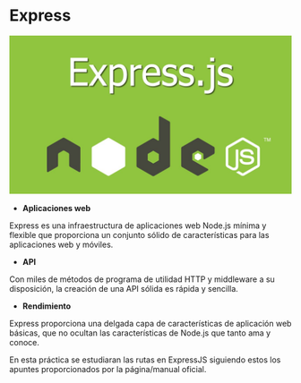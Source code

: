 # **Express**

![expresjs](../img/expressjs.png)

* **Aplicaciones web**

Express es una infraestructura de aplicaciones web Node.js mínima y flexible que proporciona un conjunto sólido de características para las aplicaciones web y móviles.

* **API**

Con miles de métodos de programa de utilidad HTTP y middleware a su disposición, la creación de una API sólida es rápida y sencilla.

* **Rendimiento**

Express proporciona una delgada capa de características de aplicación web básicas, que no ocultan las características de Node.js que tanto ama y conoce.

En esta práctica se estudiaran las rutas en ExpressJS siguiendo estos los apuntes proporcionados por la página/manual oficial.
